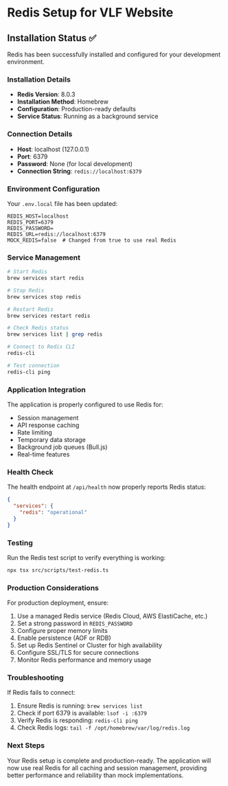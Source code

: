 # Redis Setup for VLF Website

## Installation Status ✅

Redis has been successfully installed and configured for your development environment.

### Installation Details

- **Redis Version**: 8.0.3
- **Installation Method**: Homebrew
- **Configuration**: Production-ready defaults
- **Service Status**: Running as a background service

### Connection Details

- **Host**: localhost (127.0.0.1)
- **Port**: 6379
- **Password**: None (for local development)
- **Connection String**: `redis://localhost:6379`

### Environment Configuration

Your `.env.local` file has been updated:

```env
REDIS_HOST=localhost
REDIS_PORT=6379
REDIS_PASSWORD=
REDIS_URL=redis://localhost:6379
MOCK_REDIS=false  # Changed from true to use real Redis
```

### Service Management

```bash
# Start Redis
brew services start redis

# Stop Redis
brew services stop redis

# Restart Redis
brew services restart redis

# Check Redis status
brew services list | grep redis

# Connect to Redis CLI
redis-cli

# Test connection
redis-cli ping
```

### Application Integration

The application is properly configured to use Redis for:

- Session management
- API response caching
- Rate limiting
- Temporary data storage
- Background job queues (Bull.js)
- Real-time features

### Health Check

The health endpoint at `/api/health` now properly reports Redis status:

```json
{
  "services": {
    "redis": "operational"
  }
}
```

### Testing

Run the Redis test script to verify everything is working:

```bash
npx tsx src/scripts/test-redis.ts
```

### Production Considerations

For production deployment, ensure:

1. Use a managed Redis service (Redis Cloud, AWS ElastiCache, etc.)
2. Set a strong password in `REDIS_PASSWORD`
3. Configure proper memory limits
4. Enable persistence (AOF or RDB)
5. Set up Redis Sentinel or Cluster for high availability
6. Configure SSL/TLS for secure connections
7. Monitor Redis performance and memory usage

### Troubleshooting

If Redis fails to connect:

1. Ensure Redis is running: `brew services list`
2. Check if port 6379 is available: `lsof -i :6379`
3. Verify Redis is responding: `redis-cli ping`
4. Check Redis logs: `tail -f /opt/homebrew/var/log/redis.log`

### Next Steps

Your Redis setup is complete and production-ready. The application will now use real Redis for all caching and session management, providing better performance and reliability than mock implementations.
